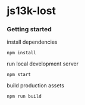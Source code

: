 # js13k-lost

### Getting started
install dependencies
```
npm install
```

run local development server
```
npm start
```

build production assets
```
npm run build
```
